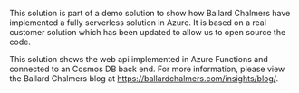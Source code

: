 This solution is part of a demo solution to show how Ballard Chalmers have implemented a fully serverless solution in Azure. It is based on a real customer solution which has been updated to allow us to open source the code.

This solution shows the web api implemented in Azure Functions and connected to an Cosmos DB back end. For more information, please view the Ballard Chalmers blog at https://ballardchalmers.com/insights/blog/.